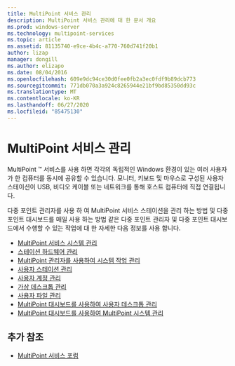 ```yaml
---
title: MultiPoint 서비스 관리
description: MultiPoint 서비스 관리에 대 한 문서 개요
ms.prod: windows-server
ms.technology: multipoint-services
ms.topic: article
ms.assetid: 81135740-e9ce-4b4c-a770-760d741f20b1
author: lizap
manager: dongill
ms.author: elizapo
ms.date: 08/04/2016
ms.openlocfilehash: 609e9dc94ce30d0fee0fb2a3ec0fdf9b89dcb773
ms.sourcegitcommit: 771db070a3a924c8265944e21bf9bd85350dd93c
ms.translationtype: MT
ms.contentlocale: ko-KR
ms.lasthandoff: 06/27/2020
ms.locfileid: "85475130"
---
```

# <a name="managing-multipoint-services"></a>MultiPoint 서비스 관리
MultiPoint &trade; 서비스를 사용 하면 각각의 독립적인 Windows 환경이 있는 여러 사용자가 한 컴퓨터를 동시에 공유할 수 있습니다. 모니터, 키보드 및 마우스로 구성된 사용자 스테이션이 USB, 비디오 케이블 또는 네트워크를 통해 호스트 컴퓨터에 직접 연결됩니다.

다중 포인트 관리자를 사용 하 여 MultiPoint 서비스 스테이션을 관리 하는 방법 및 다중 포인트 대시보드를 매일 사용 하는 방법 같은 다중 포인트 관리자 및 다중 포인트 대시보드에서 수행할 수 있는 작업에 대 한 자세한 다음 정보를 사용 합니다.


-   [MultiPoint 서비스 시스템 관리](Managing-Your-MultiPoint-Services-System.md)
-   [스테이션 하드웨어 관리](Manage-Station-Hardware.md)
-   [MultiPoint 관리자를 사용하여 시스템 작업 관리](Manage-System-Tasks-Using-MultiPoint-Manager.md)
-   [사용자 스테이션 관리](Manage-User-Stations.md)
-   [사용자 계정 관리](Manage-User-Accounts.md)
-   [가상 데스크톱 관리](Manage-Virtual-Desktops.md)
-   [사용자 파일 관리](Manage-User-Files.md)
-   [MultiPoint 대시보드를 사용하여 사용자 데스크톱 관리](Manage-User-Desktops-Using-MultiPoint-Dashboard.md)
-   [MultiPoint 대시보드를 사용하여 MultiPoint 시스템 관리](Manage-MultiPoint-Systems-Using-MultiPoint-Dashboard.md)

## <a name="additional-references"></a>추가 참조

-   [MultiPoint 서비스 포럼](https://social.technet.microsoft.com/Forums/windowsserver/home?forum=windowsmultipointserver&filter=alltypes&sort=lastpostdesc)